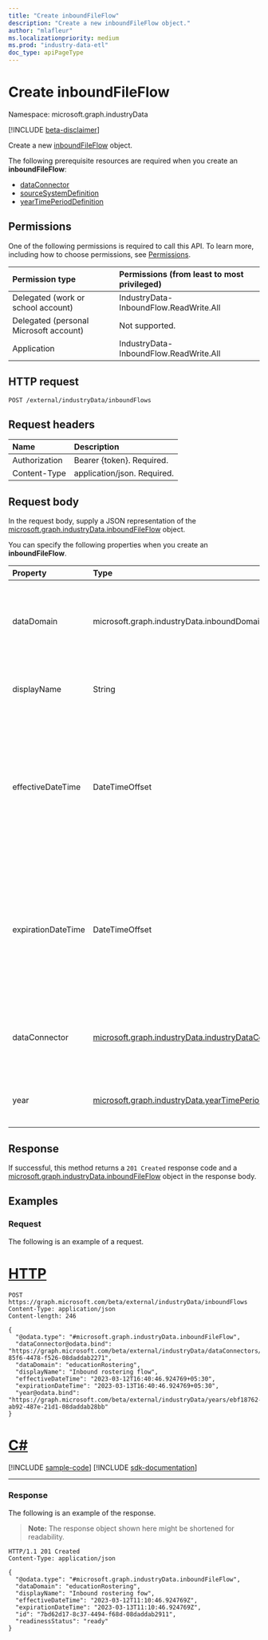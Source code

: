 ```yaml
---
title: "Create inboundFileFlow"
description: "Create a new inboundFileFlow object."
author: "mlafleur"
ms.localizationpriority: medium
ms.prod: "industry-data-etl"
doc_type: apiPageType
---
```


# Create inboundFileFlow

Namespace: microsoft.graph.industryData

[!INCLUDE [beta-disclaimer](../../includes/beta-disclaimer.md)]

Create a new [inboundFileFlow](../resources/industrydata-inboundfileflow.md) object.

The following prerequisite resources are required when you create an **inboundFileFlow**:

- [dataConnector](../resources/industrydata-industrydataconnector.md)
- [sourceSystemDefinition](../resources/industrydata-sourcesystemdefinition.md)
- [yearTimePeriodDefinition](../resources/industrydata-yeartimeperioddefinition.md)

## Permissions

One of the following permissions is required to call this API. To learn more, including how to choose permissions, see [Permissions](/graph/permissions-reference).

| Permission type                        | Permissions (from least to most privileged) |
| :------------------------------------- | :------------------------------------------ |
| Delegated (work or school account)     | IndustryData-InboundFlow.ReadWrite.All      |
| Delegated (personal Microsoft account) | Not supported.                              |
| Application                            | IndustryData-InboundFlow.ReadWrite.All      |

## HTTP request

<!-- {
  "blockType": "ignored"
}
-->

```http
POST /external/industryData/inboundFlows
```

## Request headers

| Name          | Description                 |
| :------------ | :-------------------------- |
| Authorization | Bearer {token}. Required.   |
| Content-Type  | application/json. Required. |

## Request body

In the request body, supply a JSON representation of the [microsoft.graph.industryData.inboundFileFlow](../resources/industrydata-inboundfileflow.md) object.

You can specify the following properties when you create an **inboundFileFlow**.

| Property           | Type                                                                              | Description                                                                                                                                                                                                                                          |
| :----------------- | :-------------------------------------------------------------------------------- | :--------------------------------------------------------------------------------------------------------------------------------------------------------------------------------------------------------------------------------------------------- |
| dataDomain         | microsoft.graph.industryData.inboundDomain                                                                     | The broad category of data that is being imported by this flow. The possible values are: `educationRostering`, `unknownFutureValue`. Required.                                                                                                       |
| displayName        | String                                                                            | The name of the process. Inherited from [industryDataActivity](../resources/industrydata-industrydataactivity.md). Required.                                                                                                                         |
| effectiveDateTime  | DateTimeOffset                                                                    | The start of the time window when the flow is allowed to run. The Timestamp type represents date and time information using ISO 8601 format and is always in UTC time. For example, midnight UTC on Jan 1, 2014 is `2014-01-01T00:00:00Z`. Required. |
| expirationDateTime | DateTimeOffset                                                                    | The end of the time window when the flow is allowed to run. The Timestamp type represents date and time information using ISO 8601 format and is always in UTC time. For example, midnight UTC on Jan 1, 2014 is `2014-01-01T00:00:00Z`. Optional.   |
| dataConnector      | [microsoft.graph.industryData.industryDataConnector](../resources/industrydata-industrydataconnector.md)       | The data connector in the context of which this flow pulls in data from a source system. Inherited from [inboundFlow](../resources/industrydata-inboundflow.md).                                                                                     |
| year               | [microsoft.graph.industryData.yearTimePeriodDefinition](../resources/industrydata-yeartimeperioddefinition.md) | The year that the data being brought in via this flow applies to. Inherited from [inboundFlow](../resources/industrydata-inboundflow.md).                                                                                                            |

## Response

If successful, this method returns a `201 Created` response code and a [microsoft.graph.industryData.inboundFileFlow](../resources/industrydata-inboundfileflow.md) object in the response body.

## Examples

### Request

The following is an example of a request.

# [HTTP](#tab/http)
<!-- {
  "blockType": "request",
  "name": "create_inboundfileflow_from_inboundflows"
}
-->

```http
POST https://graph.microsoft.com/beta/external/industryData/inboundFlows
Content-Type: application/json
Content-length: 246

{
  "@odata.type": "#microsoft.graph.industryData.inboundFileFlow",
  "dataConnector@odata.bind": "https://graph.microsoft.com/beta/external/industryData/dataConnectors/51dca0a0-85f6-4478-f526-08daddab2271",
  "dataDomain": "educationRostering",
  "displayName": "Inbound rostering flow",
  "effectiveDateTime": "2023-03-12T16:40:46.924769+05:30",
  "expirationDateTime": "2023-03-13T16:40:46.924769+05:30",
  "year@odata.bind": "https://graph.microsoft.com/beta/external/industryData/years/ebf18762-ab92-487e-21d1-08daddab28bb"
}
```

# [C#](#tab/csharp)
[!INCLUDE [sample-code](../includes/snippets/csharp/create-inboundfileflow-from-inboundflows-csharp-snippets.md)]
[!INCLUDE [sdk-documentation](../includes/snippets/snippets-sdk-documentation-link.md)]

---

### Response

The following is an example of the response.

> **Note:** The response object shown here might be shortened for readability.

<!-- {
  "blockType": "response",
  "truncated": true,
  "@odata.type": "microsoft.graph.industryData.inboundFileFlow"
}
-->

```http
HTTP/1.1 201 Created
Content-Type: application/json

{
  "@odata.type": "#microsoft.graph.industryData.inboundFileFlow",
  "dataDomain": "educationRostering",
  "displayName": "Inbound rostering fow",
  "effectiveDateTime": "2023-03-12T11:10:46.924769Z",
  "expirationDateTime": "2023-03-13T11:10:46.924769Z",
  "id": "7bd62d17-8c37-4494-f68d-08daddab2911",
  "readinessStatus": "ready"
}
```
